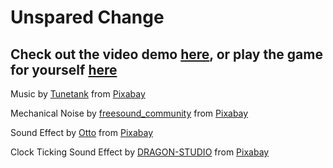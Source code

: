 # Unspared Change

## Check out the video demo [here](https://youtu.be/dWBhqZT8SFI), or play the game for yourself [here](https://gamejolt.com/games/unspared-change/1021799)
 
Music by <a href="https://pixabay.com/users/tunetank-50201703/?utm_source=link-attribution&utm_medium=referral&utm_campaign=music&utm_content=348133">Tunetank</a> from <a href="https://pixabay.com//?utm_source=link-attribution&utm_medium=referral&utm_campaign=music&utm_content=348133">Pixabay</a>

Mechanical Noise by <a href="https://pixabay.com/users/freesound_community-46691455/?utm_source=link-attribution&utm_medium=referral&utm_campaign=music&utm_content=25592">freesound_community</a> from <a href="https://pixabay.com//?utm_source=link-attribution&utm_medium=referral&utm_campaign=music&utm_content=25592">Pixabay</a>

Sound Effect by <a href="https://pixabay.com/users/voicebosch-30143949/?utm_source=link-attribution&utm_medium=referral&utm_campaign=music&utm_content=180579">Otto</a> from <a href="https://pixabay.com/sound-effects//?utm_source=link-attribution&utm_medium=referral&utm_campaign=music&utm_content=180579">Pixabay</a>

Clock Ticking Sound Effect by <a href="https://pixabay.com/users/dragon-studio-38165424/?utm_source=link-attribution&utm_medium=referral&utm_campaign=music&utm_content=376897">DRAGON-STUDIO</a> from <a href="https://pixabay.com/sound-effects//?utm_source=link-attribution&utm_medium=referral&utm_campaign=music&utm_content=376897">Pixabay</a>
